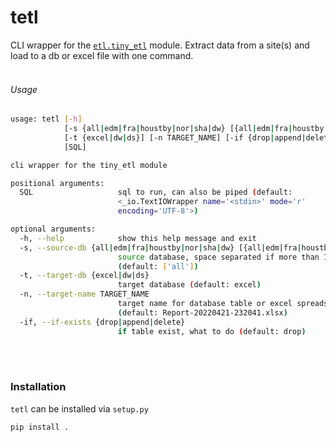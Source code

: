 # tetl

CLI wrapper for the [`etl.tiny_etl`](https://stash.nov.com:8443/projects/CDM/repos/cetdm_python/browse/etl) module. Extract data from a site(s) and load to a db or excel file with one command.
<br/><br/>

###### Usage

``` sh
usage: tetl [-h]
            [-s {all|edm|fra|houstby|nor|sha|dw} [{all|edm|fra|houstby|nor|sha|dw} ...]]
            [-t {excel|dw|ds}] [-n TARGET_NAME] [-if {drop|append|delete}]
            [SQL]

cli wrapper for the tiny_etl module

positional arguments:
  SQL                   sql to run, can also be piped (default:
                        <_io.TextIOWrapper name='<stdin>' mode='r'
                        encoding='UTF-8'>)

optional arguments:
  -h, --help            show this help message and exit
  -s, --source-db {all|edm|fra|houstby|nor|sha|dw} [{all|edm|fra|houstby|nor|sha|dw} ...]
                        source database, space separated if more than 1
                        (default: ['all'])
  -t, --target-db {excel|dw|ds}
                        target database (default: excel)
  -n, --target-name TARGET_NAME
                        target name for database table or excel spreadsheet
                        (default: Report-20220421-232041.xlsx)
  -if, --if-exists {drop|append|delete}
                        if table exist, what to do (default: drop)
```
<br/><br/>

### Installation
`tetl` can be installed via `setup.py`

``` sh
pip install .
```
